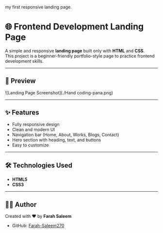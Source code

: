 my first responsive landing page.
# 🌐 Frontend Development Landing Page

A simple and responsive **landing page** built only with **HTML** and **CSS**.  
This project is a beginner-friendly portfolio-style page to practice frontend development skills.

---

## 📸 Preview
![Landing Page Screenshot](./Hand coding-pana.png)

---

## ✨ Features
- Fully responsive design  
- Clean and modern UI  
- Navigation bar (Home, About, Works, Blogs, Contact)  
- Hero section with heading, text, and buttons  
- Easy to customize  

---

## 🛠️ Technologies Used
- **HTML5**  
- **CSS3**  

---

## 👩‍💻 Author
Created with ❤️ by **Farah Saleem**  
- GitHub: [Farah-Saleem270](https://github.com/Farah-Saleem270)